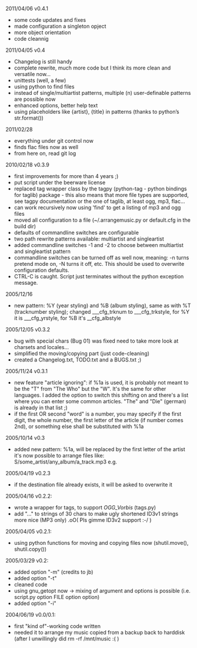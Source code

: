 2011/04/06 v0.4.1

* some code updates and fixes
* made configuration a singleton opject
* more object orientation
* code cleannig

2011/04/05 v0.4

* Changelog is still handy
* complete rewrite, much more code but I think its more clean and versatile now…
* unittests (well, a few)
* using python to find files
* instead of single/multiartist patterns, multiple (n) user-definable 
  patterns are possible now
* enhanced options, better help text
* using placeholders like {artist}, {title} in patterns (thanks to python’s str.format())

2011/02/28 

* everything under git control now
* finds flac files now as well
* from here on, read git log

2010/02/18 v0.3.9

* first improvements for more than 4 years ;)
* put script under the beerware license
* replaced tag wrapper class by the tagpy (python-tag - python bindings
  for taglib) package - this also means that more file types are supported, see tagpy
  documentation or the one of taglib, at least ogg, mp3, flac...
* can work recursively now using 'find' to get a listing of mp3 and ogg files
* moved all configuration to a file (~/.arrangemusic.py or default.cfg in the build dir)
* defaults of commandline switches are configurable
* two path rewrite patterns available: multiartist and singleartist
* added commandline switches -1 and -2 to choose between multiartist and
  singleartist pattern
* commandline switches can be turned off as well now, meaning: -n turns pretend
  mode on, -N turns it off, etc. This should be used to overwrite configuration
  defaults.
* CTRL-C is caught. Script just terminates without the python exception
  message.

2005/12/16

* new pattern: %Y (year styling) and %B (album styling), same as with %T (tracknumber styling); 
  changed ___cfg_trknum to ___cfg_trkstyle, for %Y it is ___cfg_yrstyle, for %B it's __cfg_albstyle

2005/12/05 v0.3.2

* bug with special chars (Bug 01) was fixed
  need to take more look at charsets and locales...
* simplified the moving/copying part (just code-cleaning)
* created a Changelog.txt, TODO.txt and a BUGS.txt ;)

2005/11/24 v0.3.1

* new feature "article ignoring": if %1a is used, it is probably not meant to be the "T"
  from "The Who" but the "W". It's the same for other languages. I added the option
  to switch this shifting on and there's a list where you can enter some common articles.
  "The" and "Die" (german) is already in that list ;)
* if the first OR second "word" is a number, you may specify if the first digit, the whole
  number, the first letter of the article (if number comes 2nd), or something else shall be substituted
  with %1a

2005/10/14 v0.3

* added new pattern: %1a, will be replaced by the first letter of the artist
  it's now possible to arrange files like: S/some_artist/any_album/a_track.mp3 e.g.

2005/04/19 v0.2.3

* if the destination file already exists, it will be asked to overwrite it

2005/04/16 v0.2.2:

* wrote a wrapper for tags, to support _OGG_Vorbis_ (tags.py)
* add "..." to strings of 30 chars to make ugly shortened ID3v1 strings more nice (MP3 only)
  .oO( Pls gimme ID3v2 support :-/ )

2005/04/05 v0.2.1:

* using python functions for moving and copying files now (shutil.move(), shutil.copy()) 

2005/03/29 v0.2:

* added option "-m" (credits to jb)
* added option "-t" 
* cleaned code
* using gnu_getopt now -> mixing of argument and options is possible (i.e. script.py option FILE option option)
* added option "-i"

2004/06/19 v0.0/0.1:

* first "kind of"-working code written
* needed it to arrange my music copied from a backup back to harddisk
  (after I unwillingly did rm -rf /mnt/music :( )
  
